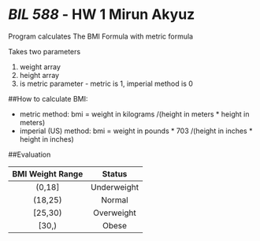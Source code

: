 # **_BIL 588_** - HW 1 Mirun Akyuz

Program calculates The BMI Formula with metric formula

Takes two parameters

1. weight array
2. height array
3. is metric parameter - metric is 1, imperial method is 0  



##How to calculate BMI:
* metric method: bmi = weight in kilograms /(height in meters * height in meters) 
* imperial (US) method: bmi = weight in pounds * 703  /(height in inches * height in inches)

##Evaluation

| BMI	Weight Range  |  Status       |
| :---:               | :---:         |
| (0,18]              | Underweight   |
| (18,25)             | Normal        |
| [25,30)             | Overweight    |
| [30,)               | Obese         |
